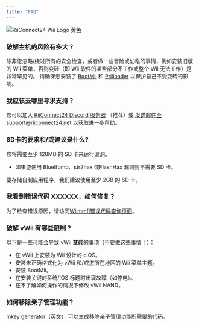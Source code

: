 ```yaml
---
title: "FAQ"
---
```


![RiiConnect24 Wii Logo 黄色](/images/Wii_Yellow_Gray.jpg)

### 破解主机的风险有多大？
除非您忽略/绕过所有的安全检查，或者做一些冒险或幼稚的事情，例如安装旧版的 Wii 菜单，否则变砖（即 Wii 软件的某些部分不工作或整个 Wii 无法工作）是非常罕见的。 请确保您安装了 [BootMii](bootmii) 和 [Priiloader](priiloader) 以保护自己不受变砖的影响。

### 我应该去哪里寻求支持？
您可以加入 [RiiConnect24 Discord 服务器](https://discord.gg/rc24) （推荐）或 [发送邮件至 support@riiconnect24.net](mailto:support@riiconnect24.net) 以获取进一步帮助。

### SD卡的要求和/或建议是什么?
您将需要至少 128MB 的 SD 卡来运行漏洞。

- 如果您使用 BlueBomb、str2hax 或FlashHax 漏洞则不需要 SD 卡。

要存储自制应用程序，我们建议使用至少 2GB 的 SD 卡。

### 我看到错误代码 XXXXXX，如何修复？
为了检查错误原因，请访问[Wiimmfi错误代码查询页面](https://wiimmfi.de/error)。

### 破解 vWii 有哪些限制？
以下是一些可能会导致 vWii **变砖**的事项（不要做这些事情！）：
* 在 vWii 上安装为 Wii 设计的 cIOS。
* 安装未正确格式化为 vWii 和/或您所在地区的 Wii 菜单主题。
* 安装 BootMii。
* 在安装关键的系统/IOS 标题时出现故障（如停电）。
* 在不了解如何操作的情况下修改 vWii NAND。

### 如何移除亲子管理功能？
[mkey generator（英文）](https://mkey.salthax.org) 可以生成移除亲子管理功能所需要的代码。
